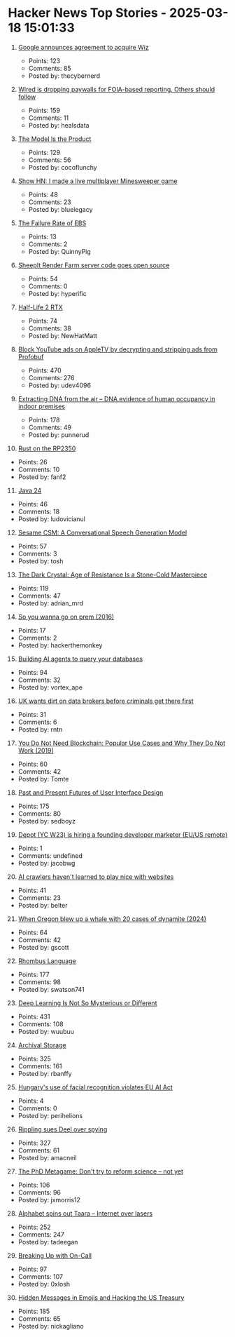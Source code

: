 # Hacker News Top Stories - 2025-03-18 15:01:33

1. [Google announces agreement to acquire Wiz](https://blog.google/inside-google/company-announcements/google-agreement-acquire-wiz/)
   - Points: 123
   - Comments: 85
   - Posted by: thecybernerd

2. [Wired is dropping paywalls for FOIA-based reporting. Others should follow](https://freedom.press/issues/wired-is-dropping-paywalls-for-foia-based-reporting-others-should-follow/)
   - Points: 159
   - Comments: 11
   - Posted by: healsdata

3. [The Model Is the Product](https://vintagedata.org/blog/posts/model-is-the-product)
   - Points: 129
   - Comments: 56
   - Posted by: cocoflunchy

4. [Show HN: I made a live multiplayer Minesweeper game](https://www.minesweeperpro.com/)
   - Points: 48
   - Comments: 23
   - Posted by: bluelegacy

5. [The Failure Rate of EBS](https://planetscale.com/blog/the-real-fail-rate-of-ebs)
   - Points: 13
   - Comments: 2
   - Posted by: QuinnyPig

6. [SheepIt Render Farm server code goes open source](https://gitlab.com/sheepitrenderfarm)
   - Points: 54
   - Comments: 0
   - Posted by: hyperific

7. [Half-Life 2 RTX](https://store.steampowered.com/app/2477290/HalfLife_2_RTX/)
   - Points: 74
   - Comments: 38
   - Posted by: NewHatMatt

8. [Block YouTube ads on AppleTV by decrypting and stripping ads from Profobuf](https://ericdraken.com/pfsense-decrypt-ad-traffic/)
   - Points: 470
   - Comments: 276
   - Posted by: udev4096

9. [Extracting DNA from the air – DNA evidence of human occupancy in indoor premises](https://www.nature.com/articles/s41598-023-46151-7)
   - Points: 178
   - Comments: 49
   - Posted by: punnerud

10. [Rust on the RP2350](https://thejpster.org.uk/blog/blog-2024-08-08/)
   - Points: 26
   - Comments: 10
   - Posted by: fanf2

11. [Java 24](https://jdk.java.net/24/)
   - Points: 46
   - Comments: 18
   - Posted by: ludovicianul

12. [Sesame CSM: A Conversational Speech Generation Model](https://github.com/SesameAILabs/csm)
   - Points: 57
   - Comments: 3
   - Posted by: tosh

13. [The Dark Crystal: Age of Resistance Is a Stone-Cold Masterpiece](https://gizmodo.com/reminder-the-dark-crystal-age-of-resistance-is-a-stone-cold-masterpiece-2000574613)
   - Points: 119
   - Comments: 47
   - Posted by: adrian_mrd

14. [So you wanna go on prem (2016)](https://blog.lusis.org/blog/2016/05/15/so-you-wanna-go-onprem-do-ya/)
   - Points: 17
   - Comments: 2
   - Posted by: hackerthemonkey

15. [Building AI agents to query your databases](https://blog.dust.tt/spreadsheets-databases-and-beyond-creating-a-universal-ai-query-layer/)
   - Points: 94
   - Comments: 32
   - Posted by: vortex_ape

16. [UK wants dirt on data brokers before criminals get there first](https://www.theregister.com/2025/03/18/uk_data_broker_inquiry/)
   - Points: 31
   - Comments: 6
   - Posted by: rntn

17. [You Do Not Need Blockchain: Popular Use Cases and Why They Do Not Work (2019)](https://blog.smartdec.net/you-do-not-need-blockchain-eight-popular-use-cases-and-why-they-do-not-work-f2ecc6cc2129)
   - Points: 60
   - Comments: 42
   - Posted by: Tomte

18. [Past and Present Futures of User Interface Design](https://www.datagubbe.se/futui/)
   - Points: 175
   - Comments: 80
   - Posted by: sedboyz

19. [Depot (YC W23) is hiring a founding developer marketer (EU/US remote)](https://www.ycombinator.com/companies/depot/jobs/307RqGp-founding-developer-marketer)
   - Points: 1
   - Comments: undefined
   - Posted by: jacobwg

20. [AI crawlers haven't learned to play nice with websites](https://www.theregister.com/2025/03/18/ai_crawlers_sourcehut/)
   - Points: 41
   - Comments: 23
   - Posted by: belter

21. [When Oregon blew up a whale with 20 cases of dynamite (2024)](https://katu.com/news/local/exploding-whale-day-54-years-since-whale-infamously-blown-up-on-oregon-beach)
   - Points: 64
   - Comments: 42
   - Posted by: gscott

22. [Rhombus Language](https://rhombus-lang.org)
   - Points: 177
   - Comments: 98
   - Posted by: swatson741

23. [Deep Learning Is Not So Mysterious or Different](https://arxiv.org/abs/2503.02113)
   - Points: 431
   - Comments: 108
   - Posted by: wuubuu

24. [Archival Storage](https://blog.dshr.org/2025/03/archival-storage.html)
   - Points: 325
   - Comments: 161
   - Posted by: rbanffy

25. [Hungary's use of facial recognition violates EU AI Act](https://www.euractiv.com/section/tech/news/hungarys-use-of-facial-recognition-violates-eu-ai-act/)
   - Points: 4
   - Comments: 0
   - Posted by: perihelions

26. [Rippling sues Deel over spying](https://twitter.com/parkerconrad/status/1901615179718406276)
   - Points: 327
   - Comments: 61
   - Posted by: amacneil

27. [The PhD Metagame: Don't try to reform science – not yet](https://maxwellforbes.com/posts/dont-try-to-reform-science/)
   - Points: 106
   - Comments: 96
   - Posted by: jxmorris12

28. [Alphabet spins out Taara – Internet over lasers](https://x.company/blog/posts/taara-graduation/)
   - Points: 252
   - Comments: 247
   - Posted by: tadeegan

29. [Breaking Up with On-Call](https://reflector.dev/articles/breaking-up-with-on-call/)
   - Points: 97
   - Comments: 107
   - Posted by: 0xlosh

30. [Hidden Messages in Emojis and Hacking the US Treasury](https://slamdunksoftware.substack.com/p/hidden-messages-in-emojis-and-hacking)
   - Points: 185
   - Comments: 65
   - Posted by: nickagliano

